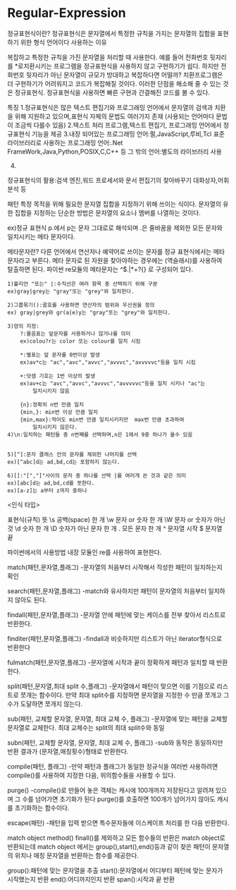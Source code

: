 # Regular-Expression

정규표현식이란?
정규표현식은 문자열에서 특정한 규칙을 가지는 문자열의 집합을 표현하기 위한 형식 언어이다
사용하는 이유

복잡하고 특정한 규칙을 가진 문자열을 처리할 때 사용한다.
예를 들어 전화번호 뒷자리를 \*로치환시키는 프로그램을 정규표현식을 사용하지 않고 구현하기가 쉽다. 하지만 전화번호 뒷자리가 아닌 문자열이 규모가 방대하고 복잡하다면 어떨까?  치환프로그램은 더 구현하기가 어려워지고 코드가 복잡해질 것이다.
이러한 단점을 해소해 줄 수 있는 것은 정규표현식.
정규표현식을 사용하면 빠른 구현과 간결해진 코드를 볼 수 있다.

특징
1.정규표현식은 많은 텍스트 편집기와 프로그래밍 언어에서 문자열의 검색과 치환을 위해 지원하고 있으며,표현식 자체의 문법도 여러가지 존재
(사용되는 언어마다 문법이 조금씩 다를수 있음)
2.텍스트 처리 프로그램,텍스트 편집기, 프로그래밍 언어에서 정규표현식 기능을 제공
3.내장 되어있는 프로그래밍 언어:펄,JavaScript,루비,Tcl
표준 라이브러리로 사용하는 프로그래밍 언어:.Net FrameWork,Java,Python,POSIX,C,C++ 등
그 밖의 언어:별도의 라이브러리 사용

4.
정규표현식의 활용:검색 엔진,워드 프로세서와 문서 편집기의 찾아바꾸기 대화상자,어휘 분석 등

패턴
특정 목적을 위해 필요한 문자열 집합을 지정하기 위해 쓰이는 식이다.
문자열의 유한 집합을 지정하는 단순한 방법은 문자열의 요소나 멤버를 나열하는 것이다.
 
ex)정규 표현식 p.에서 p는 문자 그대로로 해석되며 .은 줄바꿈을 제외한 모든 문자와 일치시키는 메타 문자이다.

메타문자란?
다른 언어에서 연산자나 예약어로 쓰이는 문자를 정규 표현식에서는 메타 문자라고 부른다. 메타 문자로 된 자원을 찾아야하는 경우에는 \(역슬래시)를 사용하여 탈출하면 된다.
파이썬 re모듈의 메타문자는 \^$.|[]()*+?{} 로 구성되어 있다.

	1)불리언 "또는" |:수직선은 여러 항목 중 선택하기 위해 구분
	ex)gray|grey는 "gray"또는 "grey"와 일치한다.
	
	2)그룹묶기():괄호를 사용하면 연산자의 범위와 우선권을 정의
	ex) gray|grey와 gr(a|e)y는 "gray"또는 "grey"와 일치한다.

	3)양의 지정:
		?:물음표는 앞문자를 사용하거나 않거나를 의미
		ex)colou?r는 color 또는 colour를 일치 시킴

		*:별표는 앞 문자를 0번이상 발생
		ex)av*c는 "ac","avc","avvc","avvvc","avvvvvc"등을 일치 시킴

		+:덧셈 기호는 1번 이상의 발생
		ex)av+c는 "avc","avvc","avvvc","avvvvvc"등을 일치 시키나 "ac"는
			일치시키지 않음
		
		{n}:정확히 n번 만큼 일치
		{min,}: min번 이상 만큼 일치
		{min,max}:적어도 min번 만큼 일치시키지만  max번 만큼 초과하여 
			일치시키지 않은다.
	4)\n:일치하는 패턴들 중 n번째를 선택하며,n은 1에서 9중 하나가 올수 있음

	
	5)[^]:문자 클래스 안의 문자를 제외한 나머지를 선택
	ex)[^abc]d는 ad,bd,cd는 포함하지 않는다.

	6)[]:"[","]"사이의 문자 중 하나를 선택 |를 여러개 쓴 것과 같은 의미
	ex)[abc]d는 ad,bd,cd를 뜻한다.
	ex)[a-z]는 a부터 z까지 중하나

	
<인식 타입>

표현식(규칙)	뜻
	\s		공백(space) 한 개
	\w		문자 or 숫자 한 개
	\W		문자 or 숫자가 아닌 것
	\d		숫자 한 개
	\D		숫자가 아닌 문자 한 개
	.		모든 문자 한 개
	^		문자열 시작
	$		문자열 끝

파이썬에서의 사용방법
내장 모듈인 re를 사용하여 표현한다.

match(패턴,문자열,플래그)
-문자열의 처음부터 시작해서 작성한 패턴이 일치하는지 확인

search(패턴,문자열,플래그)
-match와 유사하지만 패턴이 문자열의 처음부터 일치하지 않아도 된다.

findall(패턴,문자열,플래그)
-문자열 안에 패턴에 맞는 케이스를 전부 찾아서 리스트로 반환한다.

finditer(패턴,문자열,플래그)
-findall과 비슷하지만 리스트가 아닌 iterator형식으로 반환한다

fulmatch(패턴,문자열,플래그)
-문자열에 시작과 끝이 정확하게 패턴과 일치할 때 반환한다.

split(패턴,문자열,최대 split 수,플래그)
-문자열애서 패턴이 맞으면 이를 기점으로 리스트로 쪼개는 함수이다. 만약 최대 split수를 지정하면 문자열을 지정한 수 만큼 쪼개고 그 수가 도달하면 쪼개지 않는다.

sub(패턴, 교체할 문자열, 문자열, 최대 교체 수, 플래그)
-문자열에 맞는 패턴을 교체할 문자열로 교체한다.
최대 교체수는 split의 최대 split수와 동일

subn(패턴, 교체할 문자열, 문자열, 최대 교체 수, 플래그)
-sub와 동작은 동일하지만 반환  결과가 (문자열,매칭횟수)형태로 반환한다.

compile(패턴, 플래그)
-만약 패턴과 플래그가 동일한 정규식을 여러번 사용하려면 compile()를 사용하여 지정한 다음, 위의함수들을 사용할 수 있다.

purge()
-compile()로 만들어 놓은 객체는 캐시에 100개까지 저장된다고 알려져 있으며 그 수를 넘어가면 초기화가 된다
purge()를 호출하면 100개가 넘어가지 않아도 캐시를 초기화하는 함수이다.

escape(패턴)
-패턴을 입력 받으면 특수문자들에 이스케이프 처리를 한 다음 반환한다.

match object method()
finall()를 제외하고 모든 함수들의 반환은 match object로 반환되는데 match object 에서는 group(),start(),end()등과 같이 찾은 패턴이 문자열의 위치나 매칭 문자열을 반환하는 함수를 제공한다.


group():패턴에 맞는 문자열을 추출
start():문자열에서 어디부터 패턴에 맞는 문자가 시작했는지 반환
end():어디까지인지 반환
span():시작과 끝 반환
